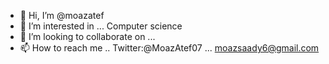 - 👋 Hi, I’m @moazatef
- 👀 I’m interested in ... Computer science 
- 💞️ I’m looking to collaborate on ... 
- 📫 How to reach me ..  Twitter:@MoazAtef07 ... moazsaady6@gmail.com 

<!---
moazatef/moazatef is a ✨ special ✨ repository because its `README.md` (this file) appears on your GitHub profile.
You can click the Preview link to take a look at your changes.
--->
